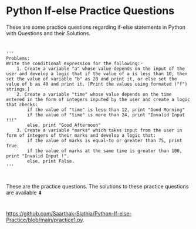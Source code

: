 # Python If-else Practice Questions
These are some practice questions regarding if-else statements in Python with Questions and their Solutions.
#
    '''
    Problems:
    Write the conditional expression for the following:-
        1. Create a variable "a" whose value depends on the input of the user and develop a logic that if the value of a is less than 10, then set the value of variable "b" as 20 and print it, or else set the value of b as 40 and print it. [Print the values using formated ("f") strings.]
        2. Create a variable "time" whose value depends on the time entered in the form of integers inputed by the user and create a logic that checks:
            if the value of "time" is less than 12, print "Good Morning"
            if the value of "time" is more than 24, print "Invalid Input !!!"
            else, print "Good Afternoon"
        3. Create a variable "marks" which takes input from the user in form of integers of their marks and develop a logic that:
            if the value of marks is equal-to or greater than 75, print True.
            if the value of marks at the same time is greater than 100, print "Invalid Input !".
            else, print False. 
    '''
    
#
These are the practice questions. The solutions to these practice questions are available ⬇ 
#
https://github.com/Saarthak-Slathia/Python-If-else-Practice/blob/main/practice1.py. 
